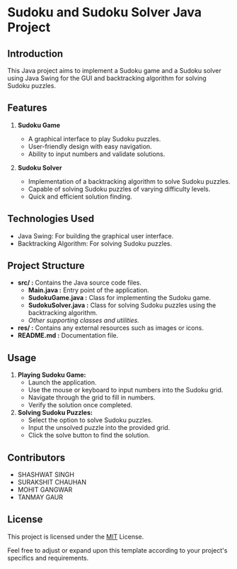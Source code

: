 # Sudoku and Sudoku Solver Java Project

## Introduction
This Java project aims to implement a Sudoku game and a Sudoku solver using Java Swing for the GUI and backtracking algorithm for solving Sudoku puzzles.

## Features
1. **Sudoku Game**
   - A graphical interface to play Sudoku puzzles.
   - User-friendly design with easy navigation.
   - Ability to input numbers and validate solutions.


2. **Sudoku Solver**
   - Implementation of a backtracking algorithm to solve Sudoku puzzles.
   - Capable of solving Sudoku puzzles of varying difficulty levels.
   - Quick and efficient solution finding.

## Technologies Used
- Java Swing: For building the graphical user interface.
- Backtracking Algorithm: For solving Sudoku puzzles.

## Project Structure
- **src/ :** Contains the Java source code files.
  - **Main.java :** Entry point of the application.
  - **SudokuGame.java :** Class for implementing the Sudoku game.
  - **SudokuSolver.java :** Class for solving Sudoku puzzles using the backtracking algorithm.
  - *Other supporting classes and utilities.*
- **res/ :** Contains any external resources such as images or icons.
- **README.md :** Documentation file.

## Usage
1. **Playing Sudoku Game:**
    - Launch the application.
    - Use the mouse or keyboard to input numbers into the Sudoku grid.
    - Navigate through the grid to fill in numbers.
    - Verify the solution once completed.
2. **Solving Sudoku Puzzles:**
    - Select the option to solve Sudoku puzzles.
    - Input the unsolved puzzle into the provided grid.
    - Click the solve button to find the solution.
## Contributors
- SHASHWAT SINGH
- SURAKSHIT CHAUHAN
- MOHIT GANGWAR
- TANMAY GAUR
## License
This project is licensed under the [MIT](https://choosealicense.com/licenses/mit/) License.

Feel free to adjust or expand upon this template according to your project's specifics and requirements.

